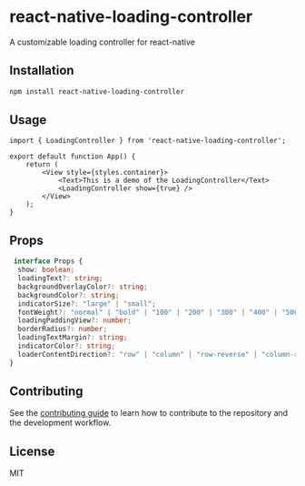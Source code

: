 # react-native-loading-controller

A customizable loading controller for react-native

## Installation

```sh
npm install react-native-loading-controller
```

## Usage

```tsx
import { LoadingController } from 'react-native-loading-controller';

export default function App() {
	return (
		<View style={styles.container}>
			<Text>This is a demo of the LoadingController</Text>
			<LoadingController show={true} />
		</View>
	);
}
```

## Props
```ts
 interface Props {
  show: boolean;
  loadingText?: string;
  backgroundOverlayColor?: string;
  backgroundColor?: string;
  indicatorSize?: "large" | "small";
  fontWeight?: "normal" | "bold" | "100" | "200" | "300" | "400" | "500" | "600" | "700" | "800" | "900";
  loadingPaddingView?: number;
  borderRadius?: number;
  loadingTextMargin?: string;
  indicatorColor?: string;
  loaderContentDirection?: "row" | "column" | "row-reverse" | "column-reverse";
}
 ```

## Contributing

See the [contributing guide](CONTRIBUTING.md) to learn how to contribute to the repository and the development workflow.

## License

MIT
